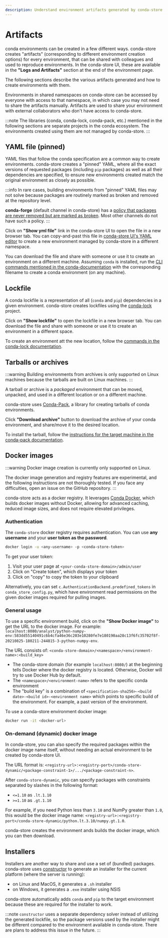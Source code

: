 ```yaml
---
description: Understand environment artifacts generated by conda-store
---
```


# Artifacts

conda environments can be created in a few different ways.
conda-store creates "artifacts" (corresponding to different environment creation options) for every environment, that can be shared with colleagues and used to reproduce environments.
In the conda-store UI, these are available in the **"Logs and Artifacts"** section
at the end of the environment page.

The following sections describe the various artifacts generated and how to create environments with them.

Environments in shared namespaces on conda-store can be accessed by everyone with access to that namespace, in which case you may not need to share the artifacts manually.
Artifacts are used to share your environment with external collaborators who don't have access to conda-store.

:::note
The libraries (conda, conda-lock, conda-pack, etc.) mentioned in the following sections are separate projects in the conda ecosystem. The environments created using them are not managed by conda-store.
:::

## YAML file (pinned)

YAML files that follow the conda specification are a common way to create environments.
conda-store creates a "pinned" YAML, where all the exact versions of requested packages (including `pip` packages) as well as all their dependencies are specified, to ensure new environments created match the original environment as closely as possible.

:::info
In rare cases, building environments from "pinned" YAML files may not solve because packages are routinely marked as broken and removed at the repository level.

**conda-forge** (default channel in conda-store)
has a [policy that packages are never removed but are marked as
broken][conda-forge-immutability-policy].
Most other channels do not have such a policy.
:::

Click on **"Show yml file"** link in the conda-store UI to open the file in a new browser tab. You can copy-and-past this file in [conda-store UI's YAML editor][cs-ui-yaml] to create a new environment managed by conda-store in a different namespace.

You can download the file and share with someone or use it to create an environment on a different machine. Assuming `conda` is installed, run the [CLI commands mentioned in the conda-documentation][conda-docs-create-env] with the corresponding filename to create a conda environment (on any machine).

## Lockfile

A conda lockfile is a representation of all (`conda` and `pip`) dependencies in
a given environment.
conda-store creates lockfiles using the [conda-lock][conda-lock-github] project.

Click on **"Show lockfile"** to open the lockfile in a new browser tab.
You can download the file and share with someone or use it to create an environment in a different space.

To create an environment att the new location, follow the [commands in the conda-lock documentation][conda-lock-install-env].

## Tarballs or archives

:::warning
Building environments from archives is only supported on Linux machines
because the tarballs are built on Linux machines.
:::

A tarball or archive is a _packaged_ environment that can be moved, unpacked, and used in a different location or on a different machine.

conda-store uses [Conda-Pack][conda-pack], a library for
creating tarballs of conda environments.

Click **"Download archive"** button to download the archive of your conda environment, and share/move it to the desired location.

To install the tarball, follow the [instructions for the target machine in the conda-pack documentation][conda-pack-usage].

## Docker images

:::warning
Docker image creation is currently only supported on Linux.

The docker image generation and registry features are experimental,
and the following instructions are not thoroughly tested.
If you face any difficulties, open an issue on the GitHub repository.
:::

conda-store acts as a docker registry.
It leverages [Conda Docker][conda-docker], which builds docker images without Docker, allowing for advanced caching, reduced image sizes, and does not require elevated privileges.

### Authentication

The `conda-store` docker registry requires authentication.
You can use **any username** and your **user token as the password**.

```bash
docker login -u <any-username> -p <conda-store-token>
```

To get your user token:

1. Visit your user page at `<your-conda-store-domain>/admin/user`
2. Click on "Create token", which displays your token
3. Click on "copy" to copy the token to your clipboard

Alternatively, you can set `c.AuthenticationBackend.predefined_tokens` in `conda_store_config.py`, which have environment read permissions on the given docker images required for pulling images.

### General usage

To use a specific environment build, click on the **"Show Docker image"** to get the URL to the docker image. For example: `localhost:8080/analyst/python-numpy-env:583dd55140491c6b4cfa46e36c203e10280fe7e180190aa28c13f6fc35702f8f-20210825-180211-244815-3-python-numpy-env`.

The URL consists of: `<conda-store-domain>/<namespace>/<environment-name>:<build_key>`

* The conda-store domain (for example `localhost:8080/`) at the beginning tells Docker where the docker registry is located. Otherwise, Docker will try to use Docker Hub by default.
* The `<namespace>/<environment-name>` refers to the specific conda environment
* The "build key" is a combination of `<specification-sha256>-<build
date>-<build id>-<environment name>` which points to specific build of the environment. For example, a past version of the environment.

To use a conda-store environment docker image:

```bash
docker run -it <docker-url>
```

### On-demand (dynamic) docker image

In conda-store, you can also specify the required packages within the docker image name itself, without needing an actual environment to be created by conda-store UI.

The URL format is: `<registry-url>:<registry-port>/conda-store-dynamic/<package-constraint-1>/.../<package-constraint-n>`.

After `conda-store-dynamic`, you can specify packages with constraints separated by
slashes in the following format:
* `<=1.10` as `.lt.1.10`
* `>=1.10` as `.gt.1.10`

For example, if you need Python less than `3.10` and NumPy
greater than `1.0`, this would be the docker image
name: `<registry-url>:<registry-port>/conda-store-dynamic/python.lt.3.10/numpy.gt.1.0`.

conda-store creates the environment ands builds the docker image, which you can then download.

## Installers

Installers are another way to share and use a set of (bundled) packages.
conda-store uses [constructor][constructor-docs] to generate an installer for the current platform (where the server is running):

- on Linux and MacOS, it generates a `.sh` installer
- on Windows, it generates a `.exe` installer using NSIS

conda-store automatically adds `conda` and `pip` to the target environment
because these are required for the installer to work.

:::note
`constructor` uses a separate dependency solver instead of
utilizing the generated lockfile, so the package versions used by the installer
might be different compared to the environment available in conda-store. There
are plans to address this issue in the future.
:::

<!-- Internal links -->
[cs-ui-yaml]: ../../conda-store-ui/tutorials/create-envs#yaml-editor

<!-- External links -->
[conda-docs]: https://docs.conda.io/projects/conda/en/latest/user-guide/concepts/environments.html
[conda-forge-immutability-policy]: https://conda-forge.org/docs/maintainer/updating_pkgs.html#packages-on-conda-forge-are-immutable
[conda-docs-create-env]: https://conda.io/projects/conda/en/latest/user-guide/tasks/manage-environments.html#creating-an-environment-from-an-environment-yml-file
[conda-lock-github]: https://github.com/conda-incubator/conda-lock
[conda-lock-install-env]: https://conda.github.io/conda-lock/output/#environment-lockfile
[constructor]: https://github.com/conda/constructor
[conda-pack]: https://conda.github.io/conda-pack/
[conda-pack-usage]: https://conda.github.io/conda-pack/index.html#commandline-usage
[conda-docker]: https://github.com/conda-incubator/conda-docker
[constructor-docs]: https://conda.github.io/constructor/
